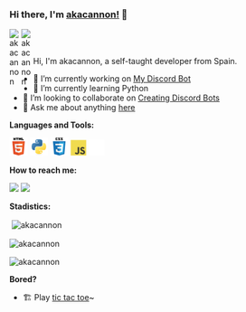 ### Hi there, I'm [akacannon!](https://akacannon.github.io) 👋


<a href="https://discord.com/users/428932442473365504">
  <img align="left" alt="akacannon" width="21px" src="https://raw.githubusercontent.com/anuraghazra/anuraghazra/master/assets/discord-round.svg" />
</a>
<a href="https://twitter.com/neverbecannon">
  <img align="left" alt="akacannon" width="21px" src="https://github.com/anuraghazra/anuraghazra/blob/master/assets/twitter.svg" />
</a>

<br />

<br />

Hi, I'm akacannon, a self-taught developer from Spain.

- 🔭 I’m currently working on [My Discord Bot](https://discord.com/api/oauth2/authorize?client_id=1060357217313886340&permissions=8&scope=bot%20applications.commands)
- 🌱 I’m currently learning Python
- 👯 I’m looking to collaborate on [Creating Discord Bots](https://github.com/akacannon/Discord.js-V13-Bot-Template)
- 💬 Ask me about anything [here](https://github.com/akacannon/akacannon/issues)

**Languages and Tools:**  

<code><img height="32" src="https://raw.githubusercontent.com/devicons/devicon/master/icons/html5/html5-original-wordmark.svg"></code>
<code><img height="32" src="https://raw.githubusercontent.com/devicons/devicon/master/icons/python/python-original.svg"></code>
<code><img height="32" src="https://raw.githubusercontent.com/devicons/devicon/master/icons/css3/css3-original-wordmark.svg"></code>
<code><img height="28" src="https://raw.githubusercontent.com/devicons/devicon/master/icons/javascript/javascript-original.svg"></code>
<code><img height="28" src="https://raw.githubusercontent.com/devicons/devicon/1119b9f84c0290e0f0b38982099a2bd027a48bf1/icons/discordjs/discordjs-plain.svg"></code> 

**How to reach me:**

<a href="https://github.com/akacannon"><img src="https://camo.githubusercontent.com/297212f5cfd71f14f1a774a22bfd24b24bfa996aa72f4d941f790c8606ca8f0d/68747470733a2f2f696d672e736869656c64732e696f2f62616467652f4769744875622d2532333132313030452e7376673f267374796c653d666f722d7468652d6261646765266c6f676f3d476974687562266c6f676f436f6c6f723d7768697465"><a> 
<a href="https://twitter.com/neverbecannon"><img src="https://camo.githubusercontent.com/e1c2fd3bcd4ed13889ed78d1e814261a7cfbc79ae826198b7813850b15a8d956/68747470733a2f2f696d672e736869656c64732e696f2f62616467652f747769747465722d2532333144413146322e7376673f267374796c653d666f722d7468652d6261646765266c6f676f3d74776974746572266c6f676f436f6c6f723d7768697465"><a>

 **Stadistics:**

<p>&nbsp;<img align="center" src="https://github-readme-stats.vercel.app/api?username=akacannon&show_icons=tru&locale=en" alt="akacannon" /></p>

<p><img align="center" src="https://github-readme-streak-stats.herokuapp.com/?user=akacannon&" alt="akacannon" /></p>

<p><img align="center" src="https://github-readme-stats.vercel.app/api/top-langs?username=akacannon&show_icons=true&locale=en&layout=compact" alt="akacannon" /></p>

**Bored?**

- 🏗 Play [tic tac toe](https://akacannon.github.io)~
